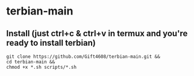 # terbian-main
## Install (just ctrl+c & ctrl+v in termux and you're ready to install terbian)

```
git clone https://github.com/Gift4608/terbian-main.git && 
cd terbian-main && 
chmod +x *.sh scripts/*.sh
```

